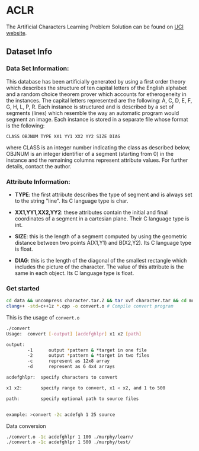 # ACLR
The Artificial Characters Learning Problem Solution can be found on [UCI website](https://archive.ics.uci.edu/ml/datasets/Artificial+Characters).

## Dataset Info

### Data Set Information:

This database has been artificially generated by using a first order theory which describes the structure of ten capital letters of the English alphabet and a random choice theorem prover which accounts for etherogeneity in the instances. The capital letters represented are the following: A, C, D, E, F, G, H, L, P, R. Each instance is structured and is described by a set of segments (lines) which resemble the way an automatic program would segment an image. Each instance is stored in a separate file whose format is the following:

```
CLASS OBJNUM TYPE XX1 YY1 XX2 YY2 SIZE DIAG
```
where CLASS is an integer number indicating the class as described below, OBJNUM is an integer identifier of a segment (starting from 0) in the instance and the remaining columns represent attribute values. For further details, contact the author.


### Attribute Information:

- **TYPE**: the first attribute describes the type of segment and is always set to the string "line". Its C language type is char.

- **XX1,YY1,XX2,YY2**: these attributes contain the initial and final coordinates of a segment in a cartesian plane. Their C language type is int.

- **SIZE**: this is the length of a segment computed by using the geometric distance between two points A(X1,Y1) and B(X2,Y2). Its C language type is float.

- **DIAG**: this is the length of the diagonal of the smallest rectangle which includes the picture of the character. The value of this attribute is the same in each object. Its C language type is float.


### Get started

```bash
cd data && uncompress character.tar.Z && tar xvf character.tar && cd murphy && unzip "*.zip" # extract data
clang++ -std=c++1z *.cpp -o convert.o # Compile convert program
```
This is the usage of ``convert.o``
```sh
./convert
Usage:  convert [-output] [acdefghlpr] x1 x2 [path]

output:
        -1      output *pattern & *target in one file
        -2      output *pattern & *target in two files
        -c      represent as 12x8 array
        -d      represent as 6 4x4 arrays

acdefghlpr:  specify characters to convert

x1 x2:       specify range to convert, x1 < x2, and 1 to 500

path:        specify optional path to source files


example: >convert -2c acdefgh 1 25 source
```

Data conversion
```bash
./convert.o -1c acdefghlpr 1 100 ./murphy/learn/
./convert.o -1c acdefghlpr 1 500 ./murphy/test/
```


